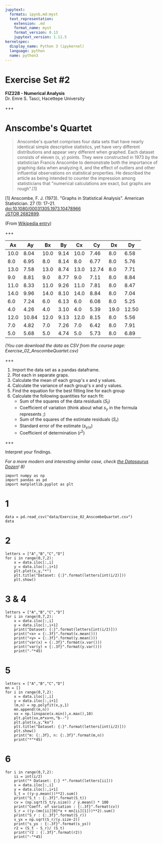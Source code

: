 ```yaml
---
jupytext:
  formats: ipynb,md:myst
  text_representation:
    extension: .md
    format_name: myst
    format_version: 0.13
    jupytext_version: 1.11.5
kernelspec:
  display_name: Python 3 (ipykernel)
  language: python
  name: python3
---
```


# Exercise Set #2
**FIZ228 - Numerical Analysis**  
Dr. Emre S. Tasci, Hacettepe University

+++

# Anscombe's Quartet

>Anscombe's quartet comprises four data sets that have nearly identical simple descriptive statistics, yet have very different distributions and appear very different when graphed. Each dataset consists of eleven (x, y) points. They were constructed in 1973 by the statistician Francis Anscombe to demonstrate both the importance of graphing data when analyzing it, and the effect of outliers and other influential observations on statistical properties. He described the article as being intended to counter the impression among statisticians that "numerical calculations are exact, but graphs are rough".[1]

[1] Anscombe, F. J. (1973). "Graphs in Statistical Analysis". American Statistician. 27 (1): 17–21.  
  [doi:10.1080/00031305.1973.10478966](https://dx.doi.org/10.1080/00031305.1973.10478966)   
  [JSTOR 2682899](https://www.jstor.org/stable/2682899).

(From [Wikipedia entry](https://en.wikipedia.org/wiki/Anscombe%27s_quartet))

+++

|Ax|Ay|Bx|By|Cx|Cy|Dx|Dy|
|----|----|----|----|----|----|----|----|
| 10.0 |  8.04 | 10.0 |  9.14 | 10.0 |  7.46 |  8.0 |  6.58
|  8.0 |  6.95 |  8.0 |  8.14 |  8.0 |  6.77 |  8.0 |  5.76
| 13.0 |  7.58 | 13.0 |  8.74 | 13.0 | 12.74 |  8.0 |  7.71
|  9.0 |  8.81 |  9.0 |  8.77 |  9.0 |  7.11 |  8.0 |  8.84
| 11.0 |  8.33 | 11.0 |  9.26 | 11.0 |  7.81 |  8.0 |  8.47
| 14.0 |  9.96 | 14.0 |  8.10 | 14.0 |  8.84 |  8.0 |  7.04
|  6.0 |  7.24 |  6.0 |  6.13 |  6.0 |  6.08 |  8.0 |  5.25
|  4.0 |  4.26 |  4.0 |  3.10 |  4.0 |  5.39 | 19.0 | 12.50
| 12.0 | 10.84 | 12.0 |  9.13 | 12.0 |  8.15 |  8.0 |  5.56
|  7.0 |  4.82 |  7.0 |  7.26 |  7.0 |  6.42 |  8.0 |  7.91
|  5.0 |  5.68 |  5.0 |  4.74 |  5.0 |  5.73 |  8.0 |  6.89

_(You can download the data as CSV from the course page: Exercise_02_AnscombeQuartet.csv)_

+++

1. Import the data set as a pandas dataframe.
2. Plot each in separate graps.
3. Calculate the mean of each group's x and y values.
4. Calculate the variance of each group's x and y values.
5. Find the equation for the best fitting line for each group
6. Calculate the following quantities for each fit:
     * Sum of the squares of the data residuals ($S_t$)
     * Coefficient of variation (think about what $s_y$ in the formula represents ;)
     * Sum of the squares of the estimate residuals ($S_r$)
     * Standard error of the estimate ($s_{y/x}$)
     * Coefficient of determination ($r^2$)

+++

Interpret your findings. 

_For a more modern and interesting similar case, check [the Datasaurus Dozen](https://blog.revolutionanalytics.com/2017/05/the-datasaurus-dozen.html)! 8)_

```{code-cell} ipython3
import numpy as np
import pandas as pd
import matplotlib.pyplot as plt
```

# 1

```{code-cell} ipython3
data = pd.read_csv("data/Exercise_02_AnscombeQuartet.csv")
data
```

# 2

```{code-cell} ipython3
letters = ["A","B","C","D"]
for i in range(0,7,2):
    x = data.iloc[:,i]
    y = data.iloc[:,i+1]
    plt.plot(x,y,"*")
    plt.title("Dataset: {:}".format(letters[int(i/2)]))
    plt.show()
```

# 3 & 4

```{code-cell} ipython3
letters = ["A","B","C","D"]
for i in range(0,7,2):
    x = data.iloc[:,i]
    y = data.iloc[:,i+1]
    print("Dataset: {:}".format(letters[int(i/2)]))
    print("<x> = {:.3f}".format(x.mean()))
    print("<y> = {:.3f}".format(y.mean()))
    print("var(x) = {:.3f}".format(x.var()))
    print("var(y) = {:.3f}".format(y.var()))
    print("-"*45)
```

# 5

```{code-cell} ipython3
letters = ["A","B","C","D"]
mn = []
for i in range(0,7,2):
    x = data.iloc[:,i]
    y = data.iloc[:,i+1]
    (m,n) = np.polyfit(x,y,1)
    mn.append((m,n))
    xx = np.linspace(x.min(),x.max(),10)
    plt.plot(xx,m*xx+n,"b--")
    plt.plot(x,y,"ko")
    plt.title("Dataset: {:}".format(letters[int(i/2)]))
    plt.show()
    print("m: {:.3f}, n: {:.3f}".format(m,n))
    print("*"*45)
```

# 6

```{code-cell} ipython3
for i in range(0,7,2):
    ii = int(i/2)
    print("* Dataset: {:} *".format(letters[ii]))
    x = data.iloc[:,i]
    y = data.iloc[:,i+1]
    S_t = ((y-y.mean())**2).sum()
    print("S_t : {:.3f}".format(S_t))
    cv = (np.sqrt(S_t/y.size)) / y.mean() * 100
    print("Coeff. of variation : {:.3f}".format(cv))
    S_r = ((y-(mn[ii][0]*x + mn[ii][1]))**2).sum()
    print("S_r : {:.3f}".format(S_r))
    s_yx = np.sqrt(S_r/(y.size-2))
    print("s_yx : {:.3f}".format(s_yx))
    r2 = (S_t - S_r)/ (S_t)
    print("r2 : {:.3f}".format(r2))
    print("-"*45)
```

```{code-cell} ipython3

```
